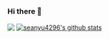 ### Hi there 👋
<a href="https://github.com/seanyu4296"><img align="center" src="https://github-readme-stats.vercel.app/api/top-langs/?username=seanyu4296&layout=compact&langs_count=10&hide_border=true&custom_title=Most+used+languages" /></a>&nbsp;<a href="https://github.com/koddr"><img align="center" src="https://github-readme-stats.vercel.app/api?username=seanyu4296&show_icons=true&hide_border=true&theme=dark&line_height=25" alt="seanyu4296's github stats" /></a>
<!--
**seanyu4296/seanyu4296** is a ✨ _special_ ✨ repository because its `README.md` (this file) appears on your GitHub profile.

Here are some ideas to get you started:

- 🔭 I’m currently working on ...
- 🌱 I’m currently learning ...
- 👯 I’m looking to collaborate on ...
- 🤔 I’m looking for help with ...
- 💬 Ask me about ...
- 📫 How to reach me: ...
- 😄 Pronouns: ...
- ⚡ Fun fact: ...
-->
